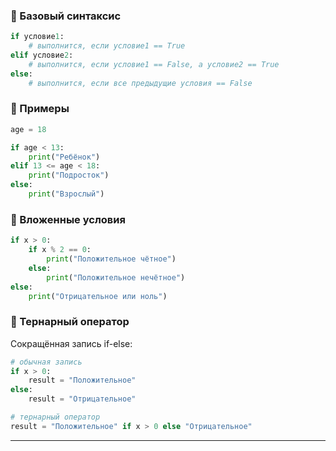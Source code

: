 ### **🔹 Базовый синтаксис**

```python
if условие1:
    # выполнится, если условие1 == True
elif условие2:
    # выполнится, если условие1 == False, а условие2 == True
else:
    # выполнится, если все предыдущие условия == False
```

### **🔹 Примеры**

```python
age = 18

if age < 13:
    print("Ребёнок")
elif 13 <= age < 18:
    print("Подросток")
else:
    print("Взрослый")
```

### **🔹 Вложенные условия**

```python
if x > 0:
    if x % 2 == 0:
        print("Положительное чётное")
    else:
        print("Положительное нечётное")
else:
    print("Отрицательное или ноль")
```

### **🔹 Тернарный оператор**

Сокращённая запись if-else:

```python
# обычная запись
if x > 0:
    result = "Положительное"
else:
    result = "Отрицательное"

# тернарный оператор
result = "Положительное" if x > 0 else "Отрицательное"
```

---